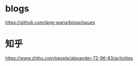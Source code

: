 # blogs
https://github.com/lang-wang/blogs/issues
# 知乎
https://www.zhihu.com/people/alexander-72-96-83/activities
